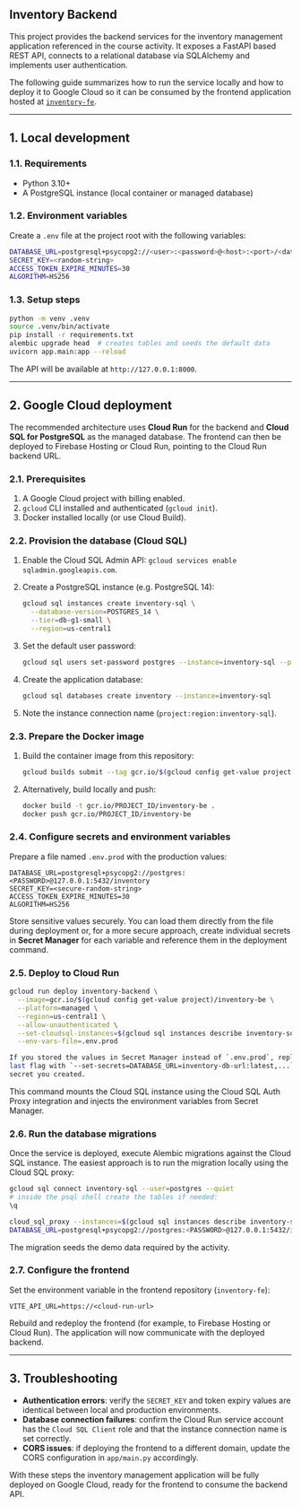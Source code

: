 ## Inventory Backend

This project provides the backend services for the inventory management
application referenced in the course activity. It exposes a FastAPI based REST
API, connects to a relational database via SQLAlchemy and implements user
authentication.

The following guide summarizes how to run the service locally and how to deploy
it to Google Cloud so it can be consumed by the frontend application hosted at
[`inventory-fe`](https://github.com/johanpina/inventory-fe).

---

## 1. Local development

### 1.1. Requirements

- Python 3.10+
- A PostgreSQL instance (local container or managed database)

### 1.2. Environment variables

Create a `.env` file at the project root with the following variables:

```bash
DATABASE_URL=postgresql+psycopg2://<user>:<password>@<host>:<port>/<database>
SECRET_KEY=<random-string>
ACCESS_TOKEN_EXPIRE_MINUTES=30
ALGORITHM=HS256
```

### 1.3. Setup steps

```bash
python -m venv .venv
source .venv/bin/activate
pip install -r requirements.txt
alembic upgrade head  # creates tables and seeds the default data
uvicorn app.main:app --reload
```

The API will be available at `http://127.0.0.1:8000`.

---

## 2. Google Cloud deployment

The recommended architecture uses **Cloud Run** for the backend and **Cloud SQL
for PostgreSQL** as the managed database. The frontend can then be deployed to
Firebase Hosting or Cloud Run, pointing to the Cloud Run backend URL.

### 2.1. Prerequisites

1. A Google Cloud project with billing enabled.
2. `gcloud` CLI installed and authenticated (`gcloud init`).
3. Docker installed locally (or use Cloud Build).

### 2.2. Provision the database (Cloud SQL)

1. Enable the Cloud SQL Admin API: `gcloud services enable sqladmin.googleapis.com`.
2. Create a PostgreSQL instance (e.g. PostgreSQL 14):

   ```bash
   gcloud sql instances create inventory-sql \
     --database-version=POSTGRES_14 \
     --tier=db-g1-small \
     --region=us-central1
   ```

3. Set the default user password:

   ```bash
   gcloud sql users set-password postgres --instance=inventory-sql --password=<PASSWORD>
   ```

4. Create the application database:

   ```bash
   gcloud sql databases create inventory --instance=inventory-sql
   ```

5. Note the instance connection name (`project:region:inventory-sql`).

### 2.3. Prepare the Docker image

1. Build the container image from this repository:

   ```bash
   gcloud builds submit --tag gcr.io/$(gcloud config get-value project)/inventory-be
   ```

2. Alternatively, build locally and push:

   ```bash
   docker build -t gcr.io/PROJECT_ID/inventory-be .
   docker push gcr.io/PROJECT_ID/inventory-be
   ```

### 2.4. Configure secrets and environment variables

Prepare a file named `.env.prod` with the production values:

```env
DATABASE_URL=postgresql+psycopg2://postgres:<PASSWORD>@127.0.0.1:5432/inventory
SECRET_KEY=<secure-random-string>
ACCESS_TOKEN_EXPIRE_MINUTES=30
ALGORITHM=HS256
```

Store sensitive values securely. You can load them directly from the file during
deployment or, for a more secure approach, create individual secrets in **Secret
Manager** for each variable and reference them in the deployment command.

### 2.5. Deploy to Cloud Run

```bash
gcloud run deploy inventory-backend \
  --image=gcr.io/$(gcloud config get-value project)/inventory-be \
  --platform=managed \
  --region=us-central1 \
  --allow-unauthenticated \
  --set-cloudsql-instances=$(gcloud sql instances describe inventory-sql --format='value(connectionName)') \
  --env-vars-file=.env.prod

If you stored the values in Secret Manager instead of `.env.prod`, replace the
last flag with `--set-secrets=DATABASE_URL=inventory-db-url:latest,...` for each
secret you created.
```

This command mounts the Cloud SQL instance using the Cloud SQL Auth Proxy
integration and injects the environment variables from Secret Manager.

### 2.6. Run the database migrations

Once the service is deployed, execute Alembic migrations against the Cloud SQL
instance. The easiest approach is to run the migration locally using the Cloud
SQL proxy:

```bash
gcloud sql connect inventory-sql --user=postgres --quiet
# inside the psql shell create the tables if needed:
\q

cloud_sql_proxy --instances=$(gcloud sql instances describe inventory-sql --format='value(connectionName)')=127.0.0.1:5432
DATABASE_URL=postgresql+psycopg2://postgres:<PASSWORD>@127.0.0.1:5432/inventory alembic upgrade head
```

The migration seeds the demo data required by the activity.

### 2.7. Configure the frontend

Set the environment variable in the frontend repository (`inventory-fe`):

```env
VITE_API_URL=https://<cloud-run-url>
```

Rebuild and redeploy the frontend (for example, to Firebase Hosting or Cloud
Run). The application will now communicate with the deployed backend.

---

## 3. Troubleshooting

- **Authentication errors**: verify the `SECRET_KEY` and token expiry values are
  identical between local and production environments.
- **Database connection failures**: confirm the Cloud Run service account has
  the `Cloud SQL Client` role and that the instance connection name is set
  correctly.
- **CORS issues**: if deploying the frontend to a different domain, update the
  CORS configuration in `app/main.py` accordingly.

With these steps the inventory management application will be fully deployed on
Google Cloud, ready for the frontend to consume the backend API.